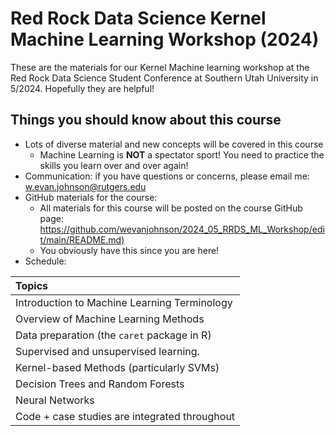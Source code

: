 # Red Rock Data Science Kernel Machine Learning Workshop (2024)
These are the materials for our Kernel Machine learning workshop at the Red Rock Data Science Student Conference at Southern Utah University in 5/2024. Hopefully they are helpful!

## Things you should know about this course

* Lots of diverse material and new concepts will be covered in this course
    + Machine Learning is __NOT__ a spectator sport! You need to practice the skills you learn over and over again!
* Communication: if you have questions or concerns, please email me: <w.evan.johnson@rutgers.edu>
* GitHub materials for the course:
    + All materials for this course will be posted on the course GitHub page: [https://github.com/wevanjohnson/2024_05_RRDS_ML_Workshop/edit/main/README.md)](https://github.com/wevanjohnson/2024_05_RRDS_ML_Workshop/edit/main/README.md)
    + You obviously have this since you are here!
* Schedule:

| Topics                                        |
| :-------------------------------------------- |
| Introduction to Machine Learning Terminology  |
| Overview of Machine Learning Methods          |
| Data preparation (the `caret` package in R)   |
| Supervised and unsupervised learning.         |
| Kernel-based Methods (particularly SVMs)      |
| Decision Trees and Random Forests             |
| Neural Networks                               |
| Code + case studies are integrated throughout |

